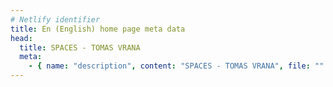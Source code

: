 ```yaml
---
# Netlify identifier
title: En (English) home page meta data
head:
  title: SPACES - TOMAS VRANA
  meta:
    - { name: "description", content: "SPACES - TOMAS VRANA", file: "" }
---
```

